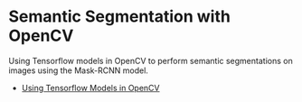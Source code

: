 # Semantic Segmentation with OpenCV

Using Tensorflow models in OpenCV to perform semantic segmentations on images using the Mask-RCNN model.


* [Using Tensorflow Models in OpenCV](/docs/IoT-and-Machine-Learning/ML/2023-09-05--semantic-segmentation-in-opencv/2023-09-05)
